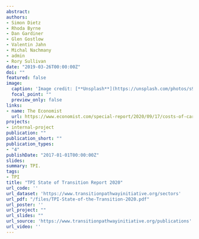 ```yaml
---
abstract: 
authors:
- Simon Dietz
- Rhoda Byrne
- Dan Gardiner
- Glen Gostlow
- Valentin Jahn
- Michal Nachmany
- admin
- Rory Sullivan
date: "2019-03-26T00:00:00Z"
doi: ""
featured: false
image:
  caption: 'Image credit: [**Unsplash**](https://unsplash.com/photos/s9CC2SKySJM)'
  focal_point: ""
  preview_only: false
links:
- name: The Economist
  url: https://www.economist.com/special-report/2020/09/17/costs-of-carbon
projects:
- internal-project
publication: ""
publication_short: ""
publication_types:
- "4"
publishDate: "2017-01-01T00:00:00Z"
slides: 
summary: TPI.
tags:
- TPI
title: "TPI State of Transition Report 2020"
url_code: ''
url_dataset: 'https://www.transitionpathwayinitiative.org/sectors'
url_pdf: "/files/TPI-State-of-the-Transition-2020.pdf"
url_poster: ''
url_project: ""
url_slides: ""
url_source: 'https://www.transitionpathwayinitiative.org/publications'
url_video: ''
---
```

